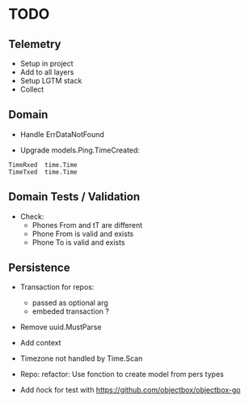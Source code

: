 
# TODO


## Telemetry
- Setup in project
- Add to all layers
- Setup LGTM stack
- Collect

## Domain

- Handle ErrDataNotFound

- Upgrade models.Ping.TimeCreated:
```
TimeRxed  time.Time
TimeTxed  time.Time
```

## Domain Tests / Validation
- Check:
  - Phones From and tT are different
  - Phone From is valid and exists
  - Phone To is valid and exists

## Persistence

- Transaction for repos:
  - passed as optional arg
  - embeded transaction ?

- Remove uuid.MustParse
- Add context
- Timezone not handled by Time.Scan
- Repo: refactor: Use fonction to create model from pers types
- Add ñock for test with https://github.com/objectbox/objectbox-go
